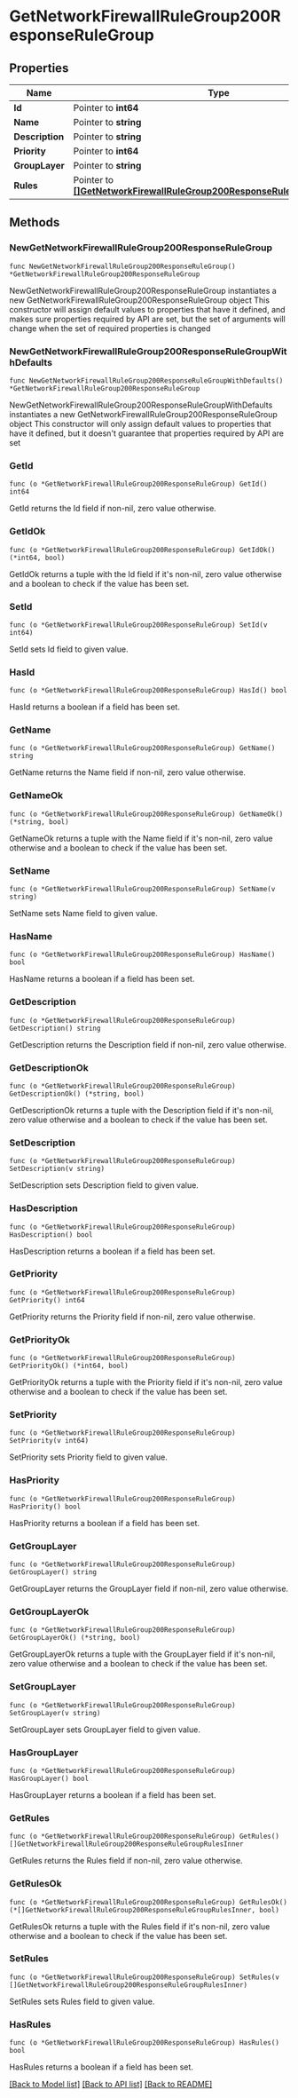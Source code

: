 # GetNetworkFirewallRuleGroup200ResponseRuleGroup

## Properties

Name | Type | Description | Notes
------------ | ------------- | ------------- | -------------
**Id** | Pointer to **int64** |  | [optional] 
**Name** | Pointer to **string** |  | [optional] 
**Description** | Pointer to **string** |  | [optional] 
**Priority** | Pointer to **int64** |  | [optional] 
**GroupLayer** | Pointer to **string** |  | [optional] 
**Rules** | Pointer to [**[]GetNetworkFirewallRuleGroup200ResponseRuleGroupRulesInner**](GetNetworkFirewallRuleGroup200ResponseRuleGroupRulesInner.md) |  | [optional] 

## Methods

### NewGetNetworkFirewallRuleGroup200ResponseRuleGroup

`func NewGetNetworkFirewallRuleGroup200ResponseRuleGroup() *GetNetworkFirewallRuleGroup200ResponseRuleGroup`

NewGetNetworkFirewallRuleGroup200ResponseRuleGroup instantiates a new GetNetworkFirewallRuleGroup200ResponseRuleGroup object
This constructor will assign default values to properties that have it defined,
and makes sure properties required by API are set, but the set of arguments
will change when the set of required properties is changed

### NewGetNetworkFirewallRuleGroup200ResponseRuleGroupWithDefaults

`func NewGetNetworkFirewallRuleGroup200ResponseRuleGroupWithDefaults() *GetNetworkFirewallRuleGroup200ResponseRuleGroup`

NewGetNetworkFirewallRuleGroup200ResponseRuleGroupWithDefaults instantiates a new GetNetworkFirewallRuleGroup200ResponseRuleGroup object
This constructor will only assign default values to properties that have it defined,
but it doesn't guarantee that properties required by API are set

### GetId

`func (o *GetNetworkFirewallRuleGroup200ResponseRuleGroup) GetId() int64`

GetId returns the Id field if non-nil, zero value otherwise.

### GetIdOk

`func (o *GetNetworkFirewallRuleGroup200ResponseRuleGroup) GetIdOk() (*int64, bool)`

GetIdOk returns a tuple with the Id field if it's non-nil, zero value otherwise
and a boolean to check if the value has been set.

### SetId

`func (o *GetNetworkFirewallRuleGroup200ResponseRuleGroup) SetId(v int64)`

SetId sets Id field to given value.

### HasId

`func (o *GetNetworkFirewallRuleGroup200ResponseRuleGroup) HasId() bool`

HasId returns a boolean if a field has been set.

### GetName

`func (o *GetNetworkFirewallRuleGroup200ResponseRuleGroup) GetName() string`

GetName returns the Name field if non-nil, zero value otherwise.

### GetNameOk

`func (o *GetNetworkFirewallRuleGroup200ResponseRuleGroup) GetNameOk() (*string, bool)`

GetNameOk returns a tuple with the Name field if it's non-nil, zero value otherwise
and a boolean to check if the value has been set.

### SetName

`func (o *GetNetworkFirewallRuleGroup200ResponseRuleGroup) SetName(v string)`

SetName sets Name field to given value.

### HasName

`func (o *GetNetworkFirewallRuleGroup200ResponseRuleGroup) HasName() bool`

HasName returns a boolean if a field has been set.

### GetDescription

`func (o *GetNetworkFirewallRuleGroup200ResponseRuleGroup) GetDescription() string`

GetDescription returns the Description field if non-nil, zero value otherwise.

### GetDescriptionOk

`func (o *GetNetworkFirewallRuleGroup200ResponseRuleGroup) GetDescriptionOk() (*string, bool)`

GetDescriptionOk returns a tuple with the Description field if it's non-nil, zero value otherwise
and a boolean to check if the value has been set.

### SetDescription

`func (o *GetNetworkFirewallRuleGroup200ResponseRuleGroup) SetDescription(v string)`

SetDescription sets Description field to given value.

### HasDescription

`func (o *GetNetworkFirewallRuleGroup200ResponseRuleGroup) HasDescription() bool`

HasDescription returns a boolean if a field has been set.

### GetPriority

`func (o *GetNetworkFirewallRuleGroup200ResponseRuleGroup) GetPriority() int64`

GetPriority returns the Priority field if non-nil, zero value otherwise.

### GetPriorityOk

`func (o *GetNetworkFirewallRuleGroup200ResponseRuleGroup) GetPriorityOk() (*int64, bool)`

GetPriorityOk returns a tuple with the Priority field if it's non-nil, zero value otherwise
and a boolean to check if the value has been set.

### SetPriority

`func (o *GetNetworkFirewallRuleGroup200ResponseRuleGroup) SetPriority(v int64)`

SetPriority sets Priority field to given value.

### HasPriority

`func (o *GetNetworkFirewallRuleGroup200ResponseRuleGroup) HasPriority() bool`

HasPriority returns a boolean if a field has been set.

### GetGroupLayer

`func (o *GetNetworkFirewallRuleGroup200ResponseRuleGroup) GetGroupLayer() string`

GetGroupLayer returns the GroupLayer field if non-nil, zero value otherwise.

### GetGroupLayerOk

`func (o *GetNetworkFirewallRuleGroup200ResponseRuleGroup) GetGroupLayerOk() (*string, bool)`

GetGroupLayerOk returns a tuple with the GroupLayer field if it's non-nil, zero value otherwise
and a boolean to check if the value has been set.

### SetGroupLayer

`func (o *GetNetworkFirewallRuleGroup200ResponseRuleGroup) SetGroupLayer(v string)`

SetGroupLayer sets GroupLayer field to given value.

### HasGroupLayer

`func (o *GetNetworkFirewallRuleGroup200ResponseRuleGroup) HasGroupLayer() bool`

HasGroupLayer returns a boolean if a field has been set.

### GetRules

`func (o *GetNetworkFirewallRuleGroup200ResponseRuleGroup) GetRules() []GetNetworkFirewallRuleGroup200ResponseRuleGroupRulesInner`

GetRules returns the Rules field if non-nil, zero value otherwise.

### GetRulesOk

`func (o *GetNetworkFirewallRuleGroup200ResponseRuleGroup) GetRulesOk() (*[]GetNetworkFirewallRuleGroup200ResponseRuleGroupRulesInner, bool)`

GetRulesOk returns a tuple with the Rules field if it's non-nil, zero value otherwise
and a boolean to check if the value has been set.

### SetRules

`func (o *GetNetworkFirewallRuleGroup200ResponseRuleGroup) SetRules(v []GetNetworkFirewallRuleGroup200ResponseRuleGroupRulesInner)`

SetRules sets Rules field to given value.

### HasRules

`func (o *GetNetworkFirewallRuleGroup200ResponseRuleGroup) HasRules() bool`

HasRules returns a boolean if a field has been set.


[[Back to Model list]](../README.md#documentation-for-models) [[Back to API list]](../README.md#documentation-for-api-endpoints) [[Back to README]](../README.md)


